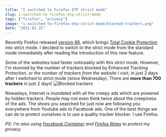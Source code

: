 ```yaml
---
title: "I switched to Firefox ETP strict mode"
slug: i-switched-to-firefox-etp-strict-mode
tags: ["firefox", "privacy"]
image: "i-switched-to-firefox-etp-strict-mode/blocked-trackers.png"
date: "2021-02-25"
---
```


Recently Firefox released [version 86](https://www.mozilla.org/en-US/firefox/86.0/releasenotes/), which brings [Total Cookie Protection](https://blog.mozilla.org/security/2021/02/23/total-cookie-protection/) into strict mode. I decided to switch to the strict mode from the standard mode immediately after reading the introduction of this new feature.

Some of the websites load faster noticeably with this strict mode. However, I'm stunned by the number of trackers blocked by Enhanced Tracking Protection, *or the number of trackers from the website I visit*, in just 2 days after I switched to strict mode (since Wednesday). There are **more than 700 trackers** in just 2 days!
![Blocked trackers](/i-switched-to-firefox-etp-strict-mode/blocked-trackers.png)

Nowadays, Internet is inundated with all the creepy ads which are powered by hidden trackers. People may not even think twice about the creepiness of the ads. The shoes you searched for just now are following you everywhere from Youtube ads to Facebook ads. One of the best things we can do to protect ourselves is to use a quality tracker blocker. I use Firefox.

*PS: I'm also using [Facebook Container](https://www.mozilla.org/en-US/firefox/facebookcontainer/) and [Firefox Relay](https://relay.firefox.com/) to protect my privacy.*
